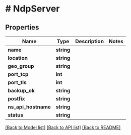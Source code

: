 # # NdpServer

## Properties

Name | Type | Description | Notes
------------ | ------------- | ------------- | -------------
**name** | **string** |  |
**location** | **string** |  |
**geo_group** | **string** |  |
**port_tcp** | **int** |  |
**port_tls** | **int** |  |
**backup_ok** | **string** |  |
**postfix** | **string** |  |
**ns_api_hostname** | **string** |  |
**status** | **string** |  |

[[Back to Model list]](../../README.md#models) [[Back to API list]](../../README.md#endpoints) [[Back to README]](../../README.md)
